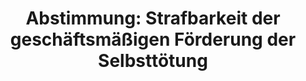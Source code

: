 ---
abstimmung:
  abstimmung: 3
  bundestagssitzung: 134
  datum: 6. November 2015
  legislaturperiode: 18
categories:
- Verbraucherschutz
- Recht
data:
- title: Abstimmungsergebnis 20151106_2-data.pdf
  url: /res/abstimmungsliste/20151106_2-data.pdf
- title: Abstimmungsergebnis 20151106_2_xls-data.csv
  url: /res/abstimmungsliste/csv/20151106_2_xls-data.csv
documents:
- local: /res/abstimmungsdaten/018-134-03/1805373.pdf
  title: Drucksache 18/05373.pdf
  url: http://dip21.bundestag.de/dip21/btd/18/053/1805373.pdf
- local: /res/abstimmungsdaten/018-134-03/1806573.pdf
  title: Drucksache 18/06573.pdf
  url: http://dip21.bundestag.de/dip21/btd/18/065/1806573.pdf
ergebnis:
  cdu/csu:
    enthaltung: 9
    gesamt: 310
    ja: 252
    nein: 39
    nichtabgegeben: 10
    ungueltig: 0
  die.linke:
    enthaltung: 0
    gesamt: 64
    ja: 12
    nein: 44
    nichtabgegeben: 8
    ungueltig: 0
  file: 20151106_2_xls-data.csv
  gruenen:
    enthaltung: 0
    gesamt: 63
    ja: 19
    nein: 41
    nichtabgegeben: 3
    ungueltig: 0
  spd:
    enthaltung: 0
    gesamt: 193
    ja: 77
    nein: 109
    nichtabgegeben: 7
    ungueltig: 0
layout: abstimmung
links:
- title: https://www.bundestag.de/parlament/plenum/abstimmung/abstimmung?id=371
  url: https://www.bundestag.de/parlament/plenum/abstimmung/abstimmung?id=371
- title: http://www.abgeordnetenwatch.de/verbot_von_geschaeftsmaessiger_sterbehilfe-1105-773.html
  url: http://www.abgeordnetenwatch.de/verbot_von_geschaeftsmaessiger_sterbehilfe-1105-773.html
preview: 'Deutscher Bundestag


  134. Sitzung des Deutschen Bundestages

  am Freitag, 6.November 2015


  Endgültiges Ergebnis der Namentlichen Abstimmung Nr. 3


  Gesetzentwurf der Abgeordneten Michael Brand, Kerstin Griese, Kathrin Vogler, Dr.
  Harald

  Terpe und weiterer Abgeordneter in dritter Beratung

  Entwurf eines Gesetzes zur Strafbarkeit der geschäftsmäßigen Förderung der Selbsttötung

  - Drucksachen 18/5373 und 18/6573


  Abgegebene Stimmen insgesamt:


  602


  Nicht abgegebene Stimmen:

  Ja-Stimmen:


  28

  360


  Nein-Stimmen:


  233


  Enthaltungen:


  9


  Ungültige:


  0


  Berlin, den 06.11.2015


  Beginn: 12:49

  Ende: 12:53

  '
tags:
- Sterbehilfe
- Suizid
title: 'Abstimmung: Strafbarkeit der geschäftsmäßigen Förderung der Selbsttötung'
---